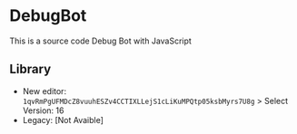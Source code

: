 # DebugBot
This is a source code Debug Bot with JavaScript
## Library

- New editor: <code>1qvRmPgUFMDcZ8vuuhESZv4CCTIXLLejS1cLiKuMPQtp05ksbMyrs7U8g</code> > Select Version: 16
- Legacy: [Not Avaible]
